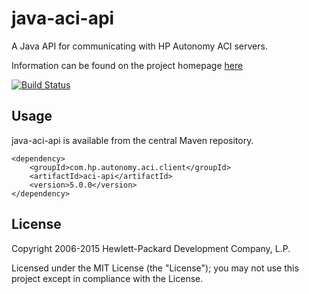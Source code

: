 # java-aci-api

A Java API for communicating with HP Autonomy ACI servers.

Information can be found on the project homepage [here](http://hpautonomy.github.io/java-aci-api)

[![Build Status](https://travis-ci.org/hpautonomy/java-aci-api.svg?branch=master)](https://travis-ci.org/hpautonomy/java-aci-api)

## Usage
java-aci-api is available from the central Maven repository.

    <dependency>
        <groupId>com.hp.autonomy.aci.client</groupId>
        <artifactId>aci-api</artifactId>
        <version>5.0.0</version>
    </dependency>

## License
Copyright 2006-2015 Hewlett-Packard Development Company, L.P.

Licensed under the MIT License (the "License"); you may not use this project except in compliance with the License.

